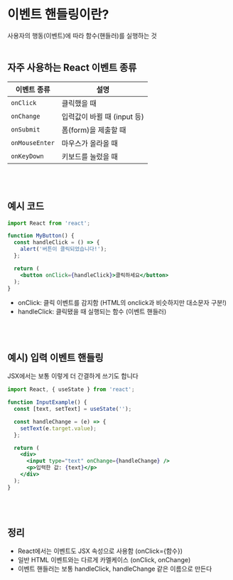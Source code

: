 #  이벤트 핸들링이란?
사용자의 행동(이벤트)에 따라 함수(핸들러)를 실행하는 것
<br/>
<br/>

## 자주 사용하는 React 이벤트 종류
| 이벤트 종류         | 설명                  |
| -------------- | ------------------- |
| `onClick`      | 클릭했을 때              |
| `onChange`     | 입력값이 바뀔 때 (input 등) |
| `onSubmit`     | 폼(form)을 제출할 때      |
| `onMouseEnter` | 마우스가 올라올 때          |
| `onKeyDown`    | 키보드를 눌렀을 때          |
<br/>
<br/>

## 예시 코드
```jsx
import React from 'react';

function MyButton() {
  const handleClick = () => {
    alert('버튼이 클릭되었습니다!');
  };

  return (
    <button onClick={handleClick}>클릭하세요</button>
  );
}
```
- onClick: 클릭 이벤트를 감지함 (HTML의 onclick과 비슷하지만 대소문자 구분!)
- handleClick: 클릭됐을 때 실행되는 함수 (이벤트 핸들러)
<br/>
<br/>

## 예시) 입력 이벤트 핸들링
JSX에서는 보통 이렇게 더 간결하게 쓰기도 합니다
```jsx
import React, { useState } from 'react';

function InputExample() {
  const [text, setText] = useState('');

  const handleChange = (e) => {
    setText(e.target.value);
  };

  return (
    <div>
      <input type="text" onChange={handleChange} />
      <p>입력한 값: {text}</p>
    </div>
  );
}
```
<br/>
<br/>

## 정리
- React에서는 이벤트도 JSX 속성으로 사용함 (onClick={함수})
- 일반 HTML 이벤트와는 다르게 카멜케이스 (onClick, onChange)
- 이벤트 핸들러는 보통 handleClick, handleChange 같은 이름으로 만든다
